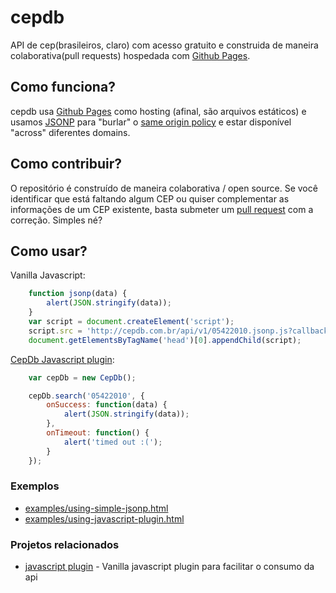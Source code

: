 # cepdb
API de cep(brasileiros, claro) com acesso gratuito e construida de maneira colaborativa(pull requests) hospedada com [Github Pages](https://pages.github.com/).

## Como funciona?
cepdb usa [Github Pages](https://pages.github.com/) como hosting (afinal, são arquivos estáticos) e usamos [JSONP](https://pt.wikipedia.org/wiki/JSONP) para "burlar" o [same origin policy](https://en.wikipedia.org/wiki/Same-origin_policy) e estar disponível "across" diferentes domains.

## Como contribuir?
O repositório é construído de maneira colaborativa / open source. 
Se você identificar que está faltando algum CEP ou quiser complementar as informações de um CEP existente, basta submeter um [pull request](https://help.github.com/articles/using-pull-requests/) com a correção.
Simples né?

## Como usar? 

Vanilla Javascript:

```javascript
    function jsonp(data) {
        alert(JSON.stringify(data));
    }
    var script = document.createElement('script');
    script.src = 'http://cepdb.com.br/api/v1/05422010.jsonp.js?callback=jsonp'
    document.getElementsByTagName('head')[0].appendChild(script);
```

[CepDb Javascript plugin](https://github.com/lfreneda/cepdb-js):

```javascript
    var cepDb = new CepDb();

    cepDb.search('05422010', {
        onSuccess: function(data) {
            alert(JSON.stringify(data));
        },
        onTimeout: function() {
            alert('timed out :(');
        }
    });
```

### Exemplos 

- [examples/using-simple-jsonp.html](https://github.com/lfreneda/cepdb/blob/gh-pages/examples/using-simple-jsonp.html)
- [examples/using-javascript-plugin.html](https://github.com/lfreneda/cepdb/blob/gh-pages/examples/using-javascript-plugin.html)

### Projetos relacionados

- [javascript plugin](https://github.com/lfreneda/cepdb-js) - Vanilla javascript plugin para facilitar o consumo da api

